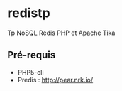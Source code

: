 redistp
=======

Tp NoSQL Redis PHP et Apache Tika

## Pré-requis
* PHP5-cli
* Predis : http://pear.nrk.io/
